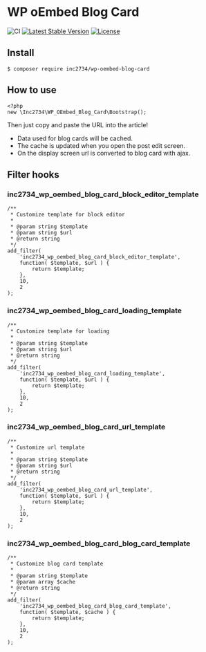 # WP oEmbed Blog Card

![CI](https://github.com/inc2734/wp-oembed-blog-card/workflows/CI/badge.svg)
[![Latest Stable Version](https://poser.pugx.org/inc2734/wp-oembed-blog-card/v/stable)](https://packagist.org/packages/inc2734/wp-oembed-blog-card)
[![License](https://poser.pugx.org/inc2734/wp-oembed-blog-card/license)](https://packagist.org/packages/inc2734/wp-oembed-blog-card)

## Install
```
$ composer require inc2734/wp-oembed-blog-card
```

## How to use
```
<?php
new \Inc2734\WP_OEmbed_Blog_Card\Bootstrap();
```

Then just copy and paste the URL into the article!

- Data used for blog cards will be cached.
- The cache is updated when you open the post edit screen.
- On the display screen url is converted to blog card with ajax.

## Filter hooks
### inc2734_wp_oembed_blog_card_block_editor_template
```
/**
 * Customize template for block editor
 *
 * @param string $template
 * @param string $url
 * @return string
 */
add_filter(
	'inc2734_wp_oembed_blog_card_block_editor_template',
	function( $template, $url ) {
		return $template;
	},
	10,
	2
);
```

### inc2734_wp_oembed_blog_card_loading_template
```
/**
 * Customize template for loading
 *
 * @param string $template
 * @param string $url
 * @return string
 */
add_filter(
	'inc2734_wp_oembed_blog_card_loading_template',
	function( $template, $url ) {
		return $template;
	},
	10,
	2
);
```

### inc2734_wp_oembed_blog_card_url_template
```
/**
 * Customize url template
 *
 * @param string $template
 * @param string $url
 * @return string
 */
add_filter(
	'inc2734_wp_oembed_blog_card_url_template',
	function( $template, $url ) {
		return $template;
	},
	10,
	2
);
```

### inc2734_wp_oembed_blog_card_blog_card_template

```
/**
 * Customize blog card template
 *
 * @param string $template
 * @param array $cache
 * @return string
 */
add_filter(
	'inc2734_wp_oembed_blog_card_blog_card_template',
	function( $template, $cache ) {
		return $template;
	},
	10,
	2
);
```
